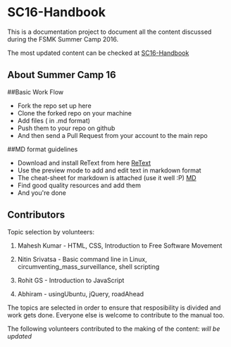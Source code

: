 SC16-Handbook
========

This is a documentation project to document all the content discussed during the FSMK Summer Camp 2016.

The most updated content can be checked at [SC16-Handbook](https://abhi12ravi.gitbooks.io/sc16-handbook/content/ "SC16-Handbook")

## About Summer Camp 16

##Basic Work Flow

* Fork the repo set up here 
* Clone the forked repo on your machine
* Add files ( in .md format)
* Push them to your repo on github
* And then send a Pull Request from your account to the main repo

##MD format guidelines

* Download and install ReText from here [ReText](http://sourceforge.net/projects/retext/postdownload)
* Use the preview mode to add and edit text in markdown format
* The cheat-sheet for markdown is attached (use it well :P) [MD](http://packetlife.net/media/library/16/Markdown.pdf)
* Find good quality resources and add them 
* And you're done

## Contributors

Topic selection by volunteers:

1. Mahesh Kumar - HTML, CSS, Introduction to Free Software Movement

2. Nitin Srivatsa - Basic command line in Linux, 	circumventing_mass_surveillance, shell scripting

3. Rohit GS - Introduction to JavaScript

4. Abhiram - usingUbuntu, jQuery, roadAhead


The topics are selected in order to ensure that resposibility is divided and work gets done. Everyone else is welcome to contribute to the manual too.

The following volunteers contributed to the making of the content:
*will be updated*
